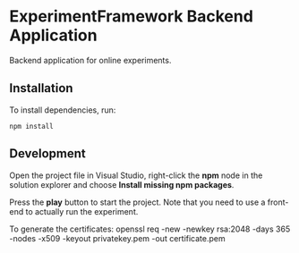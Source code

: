 ExperimentFramework Backend Application
=======================================

Backend application for online experiments.

Installation
------------

To install dependencies, run: 

    npm install

	
Development
-----------

Open the project file in Visual Studio, right-click the **npm** node in the solution explorer and choose **Install missing npm packages**.

Press the **play** button to start the project. Note that you need to use a front-end to actually run the experiment.

To generate the certificates:
    openssl req -new -newkey rsa:2048 -days 365 -nodes -x509 -keyout privatekey.pem -out certificate.pem